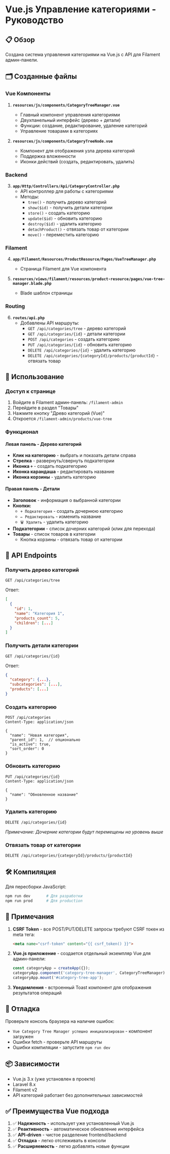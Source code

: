 # Vue.js Управление категориями - Руководство

## 📋 Обзор

Создана система управления категориями на Vue.js с API для Filament админ-панели.

## 🗂️ Созданные файлы

### Vue Компоненты

1. **`resources/js/components/CategoryTreeManager.vue`**
   - Главный компонент управления категориями
   - Двухпанельный интерфейс (дерево + детали)
   - Функции: создание, редактирование, удаление категорий
   - Управление товарами в категориях

2. **`resources/js/components/CategoryTreeNode.vue`**
   - Компонент для отображения узла дерева категорий
   - Поддержка вложенности
   - Иконки действий (создать, редактировать, удалить)

### Backend

3. **`app/Http/Controllers/Api/CategoryController.php`**
   - API контроллер для работы с категориями
   - Методы:
     - `tree()` - получить дерево категорий
     - `show($id)` - получить детали категории
     - `store()` - создать категорию
     - `update($id)` - обновить категорию
     - `destroy($id)` - удалить категорию
     - `detachProduct()` - отвязать товар от категории
     - `move()` - переместить категорию

### Filament

4. **`app/Filament/Resources/ProductResource/Pages/VueTreeManager.php`**
   - Страница Filament для Vue компонента

5. **`resources/views/filament/resources/product-resource/pages/vue-tree-manager.blade.php`**
   - Blade шаблон страницы

### Routing

6. **`routes/api.php`**
   - Добавлены API маршруты:
     - `GET /api/categories/tree` - дерево категорий
     - `GET /api/categories/{id}` - детали категории
     - `POST /api/categories` - создать категорию
     - `PUT /api/categories/{id}` - обновить категорию
     - `DELETE /api/categories/{id}` - удалить категорию
     - `DELETE /api/categories/{categoryId}/products/{productId}` - отвязать товар

## 🚀 Использование

### Доступ к странице

1. Войдите в Filament админ-панель: `/filament-admin`
2. Перейдите в раздел "Товары"
3. Нажмите кнопку "Древо категорий (Vue)"
4. Откроется `/filament-admin/products/vue-tree`

### Функционал

#### Левая панель - Дерево категорий
- **Клик на категорию** - выбрать и показать детали справа
- **Стрелка** - развернуть/свернуть подкатегории
- **Иконка `+`** - создать подкатегорию
- **Иконка карандаша** - редактировать название
- **Иконка корзины** - удалить категорию

#### Правая панель - Детали
- **Заголовок** - информация о выбранной категории
- **Кнопки:**
  - `+ Подкатегория` - создать дочернюю категорию
  - `✏️ Редактировать` - изменить название
  - `🗑️ Удалить` - удалить категорию
- **Подкатегории** - список дочерних категорий (клик для перехода)
- **Товары** - список товаров в категории
  - Кнопка корзины - отвязать товар от категории

## 🔧 API Endpoints

### Получить дерево категорий
```
GET /api/categories/tree
```
Ответ:
```json
[
  {
    "id": 1,
    "name": "Категория 1",
    "products_count": 5,
    "children": [...]
  }
]
```

### Получить детали категории
```
GET /api/categories/{id}
```
Ответ:
```json
{
  "category": {...},
  "subcategories": [...],
  "products": [...]
}
```

### Создать категорию
```
POST /api/categories
Content-Type: application/json

{
  "name": "Новая категория",
  "parent_id": 1,  // опционально
  "is_active": true,
  "sort_order": 0
}
```

### Обновить категорию
```
PUT /api/categories/{id}
Content-Type: application/json

{
  "name": "Обновленное название"
}
```

### Удалить категорию
```
DELETE /api/categories/{id}
```
*Примечание: Дочерние категории будут перемещены на уровень выше*

### Отвязать товар от категории
```
DELETE /api/categories/{categoryId}/products/{productId}
```

## 🛠️ Компиляция

Для пересборки JavaScript:

```bash
npm run dev       # Для разработки
npm run prod      # Для production
```

## 📝 Примечания

1. **CSRF Token** - все POST/PUT/DELETE запросы требуют CSRF токен из meta тега:
   ```html
   <meta name="csrf-token" content="{{ csrf_token() }}">
   ```

2. **Vue.js приложение** - создается отдельный экземпляр Vue для админ-панели:
   ```javascript
   const categoryApp = createApp({});
   categoryApp.component('category-tree-manager', CategoryTreeManager);
   categoryApp.mount('#category-tree-app');
   ```

3. **Уведомления** - встроенный Toast компонент для отображения результатов операций

## 🐛 Отладка

Проверьте консоль браузера на наличие ошибок:
- `Vue Category Tree Manager успешно инициализирован` - компонент загружен
- Ошибки fetch - проверьте API маршруты
- Ошибки компиляции - запустите `npm run dev`

## 📦 Зависимости

- Vue.js 3.x (уже установлен в проекте)
- Laravel 8.x
- Filament v2
- API категорий работает без дополнительных зависимостей

## ✅ Преимущества Vue подхода

1. ✅ **Надежность** - использует уже установленный Vue.js
2. ✅ **Реактивность** - автоматическое обновление интерфейса
3. ✅ **API-driven** - чистое разделение frontend/backend
4. ✅ **Отладка** - легко отслеживать в консоли
5. ✅ **Расширяемость** - легко добавлять новые функции
